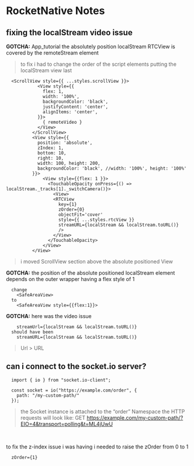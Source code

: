 # RocketNative Notes

## fixing the localStream video issue

**GOTCHA:** App_tutorial the absolutely position localStream RTCView is covered by the remoteStream element
> to fix i had to change the order of the script elements putting the localStream view last

```
  <ScrollView style={{ ...styles.scrollView }}>
            <View style={{
              flex: 1,
              width: '100%',
              backgroundColor: 'black',
              justifyContent: 'center',
              alignItems: 'center',
            }}>
              { remoteVideo }
            </View>
          </ScrollView>
          <View style={{
            position: 'absolute',
            zIndex: 1,
            bottom: 10,
            right: 10,
            width: 100, height: 200,
            backgroundColor: 'black', //width: '100%', height: '100%'
          }}>
              <View style={{flex: 1 }}>
                <TouchableOpacity onPress={() => localStream._tracks[1]._switchCamera()}>
                  <View>
                  <RTCView
                    key={1}
                    zOrder={0}
                    objectFit='cover'
                    style={{ ...styles.rtcView }}
                    streamURL={localStream && localStream.toURL()}
                    />
                  </View>
                </TouchableOpacity>
              </View>
          </View>
```
> i moved ScrollView section above the absolute positioned View

**GOTCHA:** the position of the absolute positioned localStream element depends on the outer wrapper having a flex style of 1

```
  change
    <SafeAreaView>
  to
    <SafeAreaView style={{flex:1}}>
```

**GOTCHA:** here was the video issue

```
    streamUrl={localStream && localStream.toURL()}
  should have been
    streamURL={localStream && localStream.toURL()}

```
> Url > URL

## can i connect to the socket.io server?

```
  import { io } from "socket.io-client";

  const socket = io("https://example.com/order", {
    path: "/my-custom-path/"
  });
```
> the Socket instance is attached to the “order” Namespace
> the HTTP requests will look like: GET https://example.com/my-custom-path/?EIO=4&transport=polling&t=ML4jUwU

[](https://socket.io/docs/v3/server-api/index.html)
[](https://socket.io/docs/v3/namespaces/index.html)   
[](https://alxolr.com/articles/working-with-socket-io-dynamic-namespaces)   

to fix the z-index issue i was having i needed to raise the zOrder from 0 to 1

```
  zOrder={1}
```